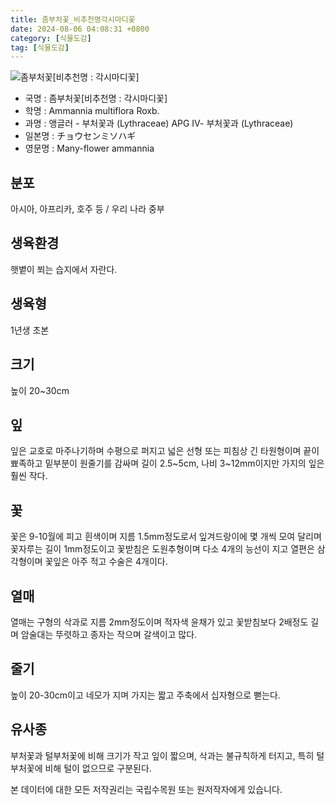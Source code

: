 ```yaml
---
title: 좀부처꽃_비추천명각시마디꽃
date: 2024-08-06 04:08:31 +0800
category: [식물도감]
tag: [식물도감]
---
```




![좀부처꽃[비추천명 : 각시마디꽃]](/fileUpload/plants/basic/Lythraceae/Ammannia/13747/1_th2.JPG)
- 국명 : 좀부처꽃[비추천명 : 각시마디꽃]
- 학명 : Ammannia multiflora Roxb.
- 과명 : 앵글러 - 부처꽃과 (Lythraceae) APG Ⅳ- 부처꽃과 (Lythraceae)
- 일본명 : チョウセンミソハギ
- 영문명 : Many-flower ammannia


## 분포
아시아, 아프리카, 호주 등 / 우리 나라 중부
## 생육환경
햇볕이 쬐는 습지에서 자란다.
## 생육형
1년생 초본
## 크기
높이 20~30cm
## 잎
잎은 교호로 마주나기하며 수평으로 퍼지고 넓은 선형 또는 피침상 긴 타원형이며 끝이 뾰족하고 밑부분이 원줄기를 감싸며 길이 2.5~5cm, 나비 3~12mm이지만 가지의 잎은 훨씬 작다.
## 꽃
꽃은 9-10월에 피고 흰색이며 지름 1.5mm정도로서 잎겨드랑이에 몇 개씩 모여 달리며 꽃자루는 길이 1mm정도이고 꽃받침은 도원추형이며 다소 4개의 능선이 지고 열편은 삼각형이며 꽃잎은 아주 적고 수술은 4개이다.
## 열매
열매는 구형의 삭과로 지름 2mm정도이며 적자색 윤채가 있고 꽃받침보다 2배정도 길며 암술대는 뚜렷하고 종자는 작으며 갈색이고 많다.
## 줄기
높이 20-30cm이고 네모가 지며 가지는 짧고 주축에서 십자형으로 뻗는다.
## 유사종
부처꽃과 털부처꽃에 비해 크기가 작고 잎이 짧으며, 삭과는 불규칙하게 터지고, 특히 털부처꽃에 비해 털이 없으므로 구분된다. 






본 데이터에 대한 모든 저작권리는 국립수목원 또는 원저작자에게 있습니다.
